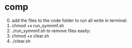 # comp
0. add the files to the code folder
to run all write in terminal:
1. chmod +x run_symnmf.sh
2. ./run_symnmf.sh
to remove files easily:
1.  chmod +x clear.sh
2. ./clear.sh
